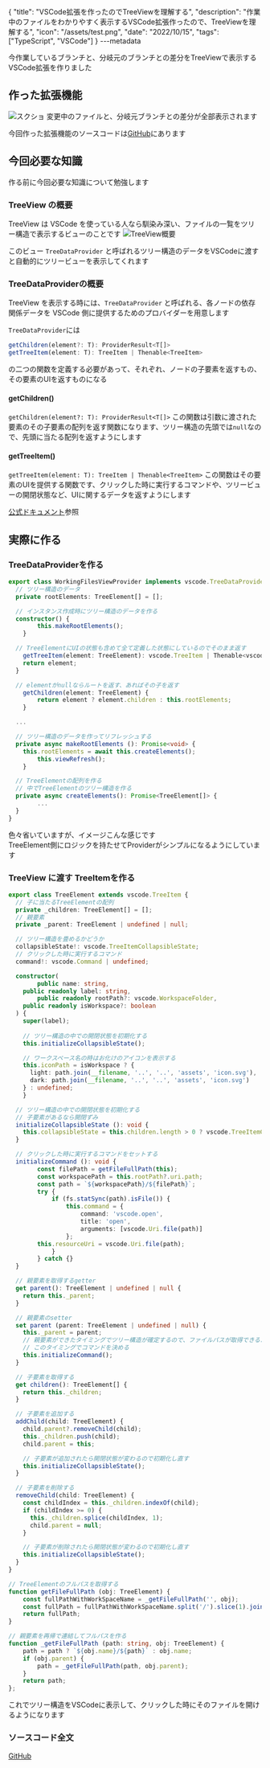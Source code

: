 {
  "title": "VSCode拡張を作ったのでTreeViewを理解する",
  "description": "作業中のファイルをわかりやすく表示するVSCode拡張作ったので、TreeViewを理解する",
  "icon": "/assets/test.png",
  "date": "2022/10/15",
  "tags": ["TypeScript", "VSCode"]
}
---metadata

今作業しているブランチと、分岐元のブランチとの差分をTreeViewで表示するVSCode拡張を作りました

## 作った拡張機能
![スクショ](/assets/20221015-working-files.png)
変更中のファイルと、分岐元ブランチとの差分が全部表示されます

今回作った拡張機能のソースコードは[GitHub](https://github.com/2ndPINEW/vscode-working-files)にあります

## 今回必要な知識
作る前に今回必要な知識について勉強します

### TreeView の概要
TreeView は VSCode を使っている人なら馴染み深い、ファイルの一覧をツリー構造で表示するビューのことです
![TreeView概要](/assets/20221015-treeview-overview.png)

このビュー `TreeDataProvider` と呼ばれるツリー構造のデータをVSCodeに渡すと自動的にツリービューを表示してくれます

### TreeDataProviderの概要
TreeView を表示する時には、`TreeDataProvider` と呼ばれる、各ノードの依存関係データを VSCode 側に提供するためのプロバイダーを用意します

`TreeDataProvider`には

```typescript
getChildren(element?: T): ProviderResult<T[]>
getTreeItem(element: T): TreeItem | Thenable<TreeItem>
```
の二つの関数を定義する必要があって、それぞれ、ノードの子要素を返すもの、その要素のUIを返すものになる

#### getChildren()
`getChildren(element?: T): ProviderResult<T[]>`
この関数は引数に渡された要素のその子要素の配列を返す関数になります、ツリー構造の先頭では`null`なので、先頭に当たる配列を返すようにします

#### getTreeItem()
`getTreeItem(element: T): TreeItem | Thenable<TreeItem>`
この関数はその要素のUIを提供する関数です、クリックした時に実行するコマンドや、ツリービューの開閉状態など、UIに関するデータを返すようにします

[公式ドキュメント](https://code.visualstudio.com/api/extension-guides/tree-view)参照

## 実際に作る
### TreeDataProviderを作る
```typescript
export class WorkingFilesViewProvider implements vscode.TreeDataProvider<TreeElement> {
  // ツリー構造のデータ
  private rootElements: TreeElement[] = [];

  // インスタンス作成時にツリー構造のデータを作る
  constructor() {
		this.makeRootElements();
	}

  // TreeElementにUIの状態も含めて全て定義した状態にしているのでそのまま返す
	getTreeItem(element: TreeElement): vscode.TreeItem | Thenable<vscode.TreeItem> {
    return element;
  }

  // elementがnullならルートを返す、あればその子を返す
	getChildren(element: TreeElement) {
		return element ? element.children : this.rootElements;
	}

  ...

  // ツリー構造のデータを作ってリフレッシュする
  private async makeRootElements (): Promise<void> {
    this.rootElements = await this.createElements();
		this.viewRefresh();
	}

  // TreeElementの配列を作る
  // 中でTreeElementのツリー構造を作る
  private async createElements(): Promise<TreeElement[]> {
		...
  }
}
```
色々省いていますが、イメージこんな感じです    
TreeElement側にロジックを持たせてProviderがシンプルになるようにしています

### TreeView に渡す TreeItemを作る

```typescript
export class TreeElement extends vscode.TreeItem {
  // 子に当たるTreeElementの配列
  private _children: TreeElement[] = [];
  // 親要素
  private _parent: TreeElement | undefined | null;

  // ツリー構造を畳めるかどうか
  collapsibleState!: vscode.TreeItemCollapsibleState;
  // クリックした時に実行するコマンド
  command!: vscode.Command | undefined;

  constructor(
		public name: string,
    public readonly label: string,
		public readonly rootPath?: vscode.WorkspaceFolder,
    public readonly isWorkspace?: boolean
  ) {
    super(label);
    
    // ツリー構造の中での開閉状態を初期化する
    this.initializeCollapsibleState();

    // ワークスペース名の時はお化けのアイコンを表示する
    this.iconPath = isWorkspace ? {
      light: path.join(__filename, '..', '..', 'assets', 'icon.svg'),
      dark: path.join(__filename, '..', '..', 'assets', 'icon.svg')
    } : undefined;
	}

  // ツリー構造の中での開閉状態を初期化する
  // 子要素があるなら開閉ずみ
  initializeCollapsibleState (): void {
    this.collapsibleState = this.children.length > 0 ? vscode.TreeItemCollapsibleState.Expanded : vscode.TreeItemCollapsibleState.None;
  }

  // クリックした時に実行するコマンドをセットする
  initializeCommand (): void {
		const filePath = getFileFullPath(this);
		const workspacePath = this.rootPath?.uri.path;
		const path = `${workspacePath}/${filePath}`;
		try {
			if (fs.statSync(path).isFile()) {
				this.command = {
					command: 'vscode.open',
					title: 'open',
					arguments: [vscode.Uri.file(path)]
				};
        this.resourceUri = vscode.Uri.file(path);
			}
		} catch {}
  }

  // 親要素を取得するgetter
  get parent(): TreeElement | undefined | null {
    return this._parent;
  }

  // 親要素のsetter
  set parent (parent: TreeElement | undefined | null) {
    this._parent = parent;
    // 親要素ができたタイミングでツリー構造が確定するので、ファイルパスが取得できるようになる
    // このタイミングでコマンドを決める
    this.initializeCommand();
  }

  // 子要素を取得する
  get children(): TreeElement[] {
    return this._children;
  }

  // 子要素を追加する
  addChild(child: TreeElement) {
    child.parent?.removeChild(child);
    this._children.push(child);
    child.parent = this;

    // 子要素が追加されたら開閉状態が変わるので初期化し直す
    this.initializeCollapsibleState();
  }

  // 子要素を削除する
  removeChild(child: TreeElement) {
    const childIndex = this._children.indexOf(child);
    if (childIndex >= 0) {
      this._children.splice(childIndex, 1);
      child.parent = null;
    }

    // 子要素が削除されたら開閉状態が変わるので初期化し直す
    this.initializeCollapsibleState();
  }
}

// TreeElementのフルパスを取得する
function getFileFullPath (obj: TreeElement) {
	const fullPathWithWorkSpaceName = _getFileFullPath('', obj);
	const fullPath = fullPathWithWorkSpaceName.split('/').slice(1).join('/');
	return fullPath;
}

// 親要素を再帰で連結してフルパスを作る
function _getFileFullPath (path: string, obj: TreeElement) {
	path = path ? `${obj.name}/${path}` : obj.name;
	if (obj.parent) {
		path = _getFileFullPath(path, obj.parent);
	}
	return path;
};
```

これでツリー構造をVSCodeに表示して、クリックした時にそのファイルを開けるようになります

### ソースコード全文
[GitHub](https://github.com/2ndPINEW/vscode-working-files)